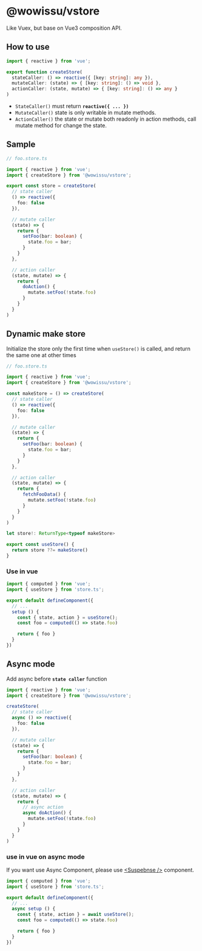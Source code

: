 # @wowissu/vstore

Like Vuex, but base on Vue3 composition API.

## How to use

```typescript
import { reactive } from 'vue';

export function createStore(
  stateCaller: () => reactive({ [key: string]: any }),
  mutateCaller: (state) => { [key: string]: () => void },
  actionCaller: (state, mutate) => { [key: string]: () => any }
)
```

* `StateCaller()` must return **`reactive({ ... })`**
* `MutateCaller()` state is only writable in mutate methods.
* `ActionCaller()` the state or mutate both readonly in action methods, call mutate method for change the state.

## Sample

```typescript
// foo.store.ts

import { reactive } from 'vue';
import { createStore } from '@wowissu/vstore';

export const store = createStore(
  // state caller
  () => reactive({
    foo: false
  }),

  // mutate caller
  (state) => {
    return {
      setFoo(bar: boolean) {
        state.foo = bar;
      }
    }
  },

  // action caller
  (state, mutate) => {
    return {
      doAction() {
        mutate.setFoo(!state.foo)
      }
    }
  }
)
```

## Dynamic make store

Initialize the store only the first time when `useStore()` is called, and return the same one at other times

```typescript
// foo.store.ts

import { reactive } from 'vue';
import { createStore } from '@wowissu/vstore';

const makeStore = () => createStore(
  // state caller
  () => reactive({
    foo: false
  }),

  // mutate caller
  (state) => {
    return {
      setFoo(bar: boolean) {
        state.foo = bar;
      }
    }
  },

  // action caller
  (state, mutate) => {
    return {
      fetchFooData() {
        mutate.setFoo(!state.foo)
      }
    }
  }
)

let store!: ReturnType<typeof makeStore>

export const useStore() {
  return store ??= makeStore()
}
```

### Use in vue

```typescript
import { computed } from 'vue';
import { useStore } from 'store.ts';

export default defineComponent({
  // ...
  setup () {
    const { state, action } = useStore();
    const foo = computed(() => state.foo)

    return { foo }
  }
})
```

## Async mode

Add async before **`state caller`** function

```typescript
import { reactive } from 'vue';
import { createStore } from '@wowissu/vstore';

createStore(
  // state caller
  async () => reactive({
    foo: false
  }),

  // mutate caller
  (state) => {
    return {
      setFoo(bar: boolean) {
        state.foo = bar;
      }
    }
  },

  // action caller
  (state, mutate) => {
    return {
      // async action
      async doAction() {
        mutate.setFoo(!state.foo)
      }
    }
  }
)
```

### use in vue on async mode

If you want use Async Component, please use [\<Suspebnse \/\>](https://v3.vuejs.org/guide/migration/suspense.html) component.

```typescript
import { computed } from 'vue';
import { useStore } from 'store.ts';

export default defineComponent({
  // ...
  async setup () {
    const { state, action } = await useStore();
    const foo = computed(() => state.foo)

    return { foo }
  }
})
```
